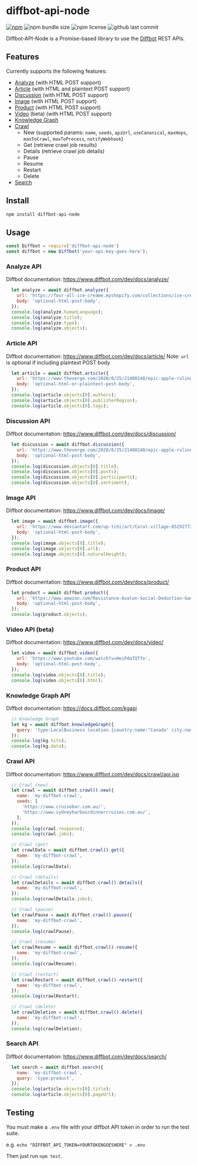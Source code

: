 # diffbot-api-node

[![npm](https://img.shields.io/npm/v/diffbot-api-node.svg)](https://www.npmjs.com/package/diffbot-api-node)
![npm bundle size](https://img.shields.io/bundlephobia/min/diffbot-api-node)
![npm license](https://img.shields.io/npm/l/diffbot-api-node)
![github last commit](https://img.shields.io/github/last-commit/therealpadster/diffbot-api-node)

Diffbot-API-Node is a Promise-based library to use the [Diffbot](https://www.diffbot.com/) REST APIs.

## Features

Currently supports the following features:
* [Analyze](#analyze-api) (with HTML POST support)
* [Article](#article-api) (with HTML and plaintext POST support)
* [Discussion](#discussion-api) (with HTML POST support)
* [Image](#image-api) (with HTML POST support)
* [Product](#product-api) (with HTML POST support)
* [Video](#video-api-beta) (beta) (with HTML POST support)
* [Knowledge Graph](#knowledge-graph-api)
* [Crawl](#crawl-api)
  * New (supported params: `name`, `seeds`, `apiUrl`, `useCanonical`, `maxHops`, `maxToCrawl`, `maxToProcess`, `notifyWebhook`)
  * Get (retrieve crawl job results)
  * Details (retrieve crawl job details)
  * Pause
  * Resume
  * Restart
  * Delete
* [Search](#search-api)

## Install
```bash
npm install diffbot-api-node
```

## Usage

```javascript
const Diffbot = require('diffbot-api-node')
const diffbot = new Diffbot('your-api-key-goes-here');
```

### Analyze API
Diffbot documentation: https://www.diffbot.com/dev/docs/analyze/
```javascript
  let analyze = await diffbot.analyze({
    url: 'https://four-all-ice-creame.myshopify.com/collections/ice-cream-cubes-individual/products/ice-cream-cubes-individual',
    body: 'optional-html-post-body',
  });
  console.log(analyze.humanLanguage);
  console.log(analyze.title);
  console.log(analyze.type);
  console.log(analyze.objects);
```

### Article API
Diffbot documentation: https://www.diffbot.com/dev/docs/article/
Note: `url` is optional if including plaintext POST body
```javascript
  let article = await diffbot.article({
    url: 'https://www.theverge.com/2020/8/25/21400240/epic-apple-ruling-unreal-engine-fortnite-temporary-restraining-order',
    body: 'optional-html-or-plaintext-post-body',
  });
  console.log(article.objects[0].authors);
  console.log(article.objects[0].publisherRegion);
  console.log(article.objects[0].tags);
```

### Discussion API
Diffbot documentation: https://www.diffbot.com/dev/docs/discussion/
```javascript
  let discussion = await diffbot.discussion({
    url: 'https://www.theverge.com/2020/8/25/21400240/epic-apple-ruling-unreal-engine-fortnite-temporary-restraining-order',
    body: 'optional-html-post-body',
  });
  console.log(discussion.objects[0].title);
  console.log(discussion.objects[0].posts);
  console.log(discussion.objects[0].participants);
  console.log(discussion.objects[0].sentiment);
```

### Image API
Diffbot documentation: https://www.diffbot.com/dev/docs/image/
```javascript
  let image = await diffbot.image({
    url: 'https://www.deviantart.com/up-tchi/art/Coral-village-852927725',
    body: 'optional-html-post-body',
  });
  console.log(image.objects[0].title);
  console.log(image.objects[0].url);
  console.log(image.objects[0].naturalHeight);
```

### Product API
Diffbot documentation: https://www.diffbot.com/dev/docs/product/
```javascript
  let product = await diffbot.product({
    url: 'https://www.amazon.com/Resistance-Avalon-Social-Deduction-Game/dp/B009SAAV0C',
    body: 'optional-html-post-body',
  });
  console.log(product.objects);
```

### Video API (beta)
Diffbot documentation: https://www.diffbot.com/dev/docs/video/
```javascript
  let video = await diffbot.video({
    url: 'https://www.youtube.com/watch?v=HeiPdaTQTfo',
    body: 'optional-html-post-body',
  });
  console.log(video.objects[0].title);
  console.log(video.objects[0].html);
```

### Knowledge Graph API
Diffbot documentation: https://docs.diffbot.com/kgapi
```javascript
  // Knowledge Graph
  let kg = await diffbot.knowledgeGraph({
    query: 'type:LocalBusiness location.{country.name:"Canada" city.name:"Ottawa" isCurrent:true}'
  });
  console.log(kg.hits);
  console.log(kg.data);
```

### Crawl API
Diffbot documentation: https://www.diffbot.com/dev/docs/crawl/api.jsp
```javascript
  // Crawl (new)
  let crawl = await diffbot.crawl().new({
    name: 'my-diffbot-crawl',
    seeds: [
      'https://www.cruisebar.com.au/',
      'https://www.sydneyharbourdinnercruises.com.au/',
    ],
  });
  console.log(crawl.response);
  console.log(crawl.jobs);

  // Crawl (get)
  let crawlData = await diffbot.crawl().get({
    name: 'my-diffbot-crawl',
  });
  console.log(crawlData);

  // Crawl (details)
  let crawlDetails = await diffbot.crawl().details({
    name: 'my-diffbot-crawl',
  });
  console.log(crawlDetails.jobs);

  // Crawl (pause)
  let crawlPause = await diffbot.crawl().pause({
    name: 'my-diffbot-crawl',
  });
  console.log(crawlPause);

  // Crawl (resume)
  let crawlResume = await diffbot.crawl().resume({
    name: 'my-diffbot-crawl',
  });
  console.log(crawlResume);

  // Crawl (restart)
  let crawlRestart = await diffbot.crawl().restart({
    name: 'my-diffbot-crawl',
  });
  console.log(crawlRestart);

  // Crawl (delete)
  let crawlDeletion = await diffbot.crawl().delete({
    name: 'my-diffbot-crawl',
  });
  console.log(crawlDeletion);
```

### Search API
Diffbot documentation: https://www.diffbot.com/dev/docs/search/
```javascript
  let search = await diffbot.search({
    name: 'my-diffbot-crawl',
    query: 'type:product',
  });
  console.log(article.objects[0].title);
  console.log(article.objects[0].pageUrl);
```

## Testing

You must make a `.env` file with your diffbot API token in order to run the test suite.

e.g. `echo "DIFFBOT_API_TOKEN=YOURTOKENGOESHERE" > .env`

Then just run `npm test`.
